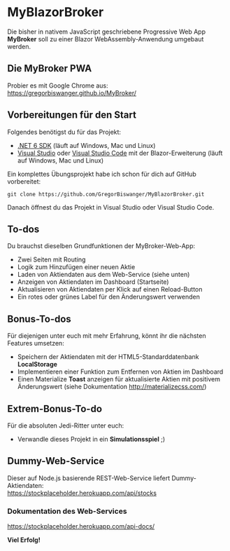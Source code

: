 # MyBlazorBroker

Die bisher in nativem JavaScript geschriebene Progressive Web App **MyBroker** soll zu einer Blazor WebAssembly-Anwendung umgebaut werden.

## Die MyBroker PWA
Probier es mit Google Chrome aus:  
https://gregorbiswanger.github.io/MyBroker/

## Vorbereitungen für den Start
Folgendes benötigst du für das Projekt:    
- [.NET 6 SDK](https://dotnet.microsoft.com/download/dotnet/6.0 "dotnet.microsoft.com/download/dotnet/6.0") (läuft auf Windows, Mac und Linux)  
- [Visual Studio](https://visualstudio.microsoft.com "visualstudio.microsoft.com") oder [Visual Studio Code](https://code.visualstudio.com "code.visualstudio.com") mit der Blazor-Erweiterung (läuft auf Windows, Mac und Linux)  
  
Ein komplettes Übungsprojekt habe ich schon für dich auf GitHub vorbereitet:    
  
`git clone https://github.com/GregorBiswanger/MyBlazorBroker.git`  

Danach öffnest du das Projekt in Visual Studio oder Visual Studio Code.

## To-dos
Du brauchst dieselben Grundfunktionen der MyBroker-Web-App:
- Zwei Seiten mit Routing
- Logik zum Hinzufügen einer neuen Aktie
- Laden von Aktiendaten aus dem Web-Service (siehe unten)
- Anzeigen von Aktiendaten im Dashboard (Startseite)
- Aktualisieren von Aktiendaten per Klick auf einen Reload-Button
- Ein rotes oder grünes Label für den Änderungswert verwenden
  
## Bonus-To-dos
Für diejenigen unter euch mit mehr Erfahrung, könnt ihr die nächsten Features umsetzen:
- Speichern der Aktiendaten mit der HTML5-Standarddatenbank **LocalStorage**
- Implementieren einer Funktion zum Entfernen von Aktien im Dashboard
- Einen Materialize **Toast** anzeigen für aktualisierte Aktien mit positivem Änderungswert (siehe Dokumentation http://materializecss.com/)

## Extrem-Bonus-To-do
Für die absoluten Jedi-Ritter unter euch:
- Verwandle dieses Projekt in ein **Simulationsspiel** ;)

## Dummy-Web-Service
Dieser auf Node.js basierende REST-Web-Service liefert Dummy-Aktiendaten:  
https://stockplaceholder.herokuapp.com/api/stocks
  
### Dokumentation des Web-Services
https://stockplaceholder.herokuapp.com/api-docs/

**Viel Erfolg!**
